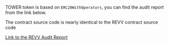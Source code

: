 TOWER token is based on `ERC20WithOperators`, you can find the audit report from the link below.

The contract source code is nearly identical to the REVV contract source code

[Link to the REVV Audit Report](https://github.com/animocabrands/f1dt-ethereum-contracts/blob/master/contracts/token/ERC20/Animoca_REVV_Token_CertiK_Report_07_22_2020.pdf)